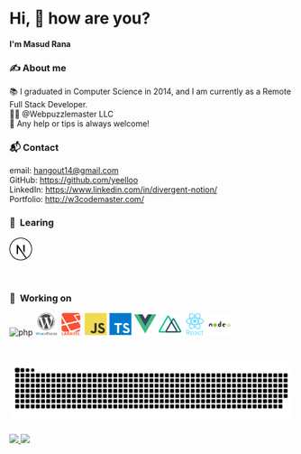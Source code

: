 # Hi, 👋 how are you?
#### I'm Masud Rana

### ✍️ About me

📚 I graduated in Computer Science in 2014, and I am currently as a Remote Full Stack Developer. <br>
👩‍💻 @Webpuzzlemaster LLC <br>
💬 Any help or tips is always welcome! <br>


### 📬 Contact
email: hangout14@gmail.com<br>
GitHub: https://github.com/yeelloo<br>
LinkedIn: https://www.linkedin.com/in/divergent-notion/<br>
Portfolio: http://w3codemaster.com/<br>

### <b>:brain: &nbsp;Learing</b></summary><br/>
<p align="left"> 
<img src="https://raw.githubusercontent.com/devicons/devicon/master/icons/nextjs/nextjs-line.svg" alt="nextjs" title="nextjs" width="40" height="40"/>
</p>
<br>

### <b>:brain: &nbsp;Working on</b></summary><br/>
<p align="left">
<img src="https://cdn.jsdelivr.net/gh/devicons/devicon/icons/php/php-plain.svg" alt="php" title="PHP" width="40" height="40"/>
<img src="https://raw.githubusercontent.com/devicons/devicon/master/icons/wordpress/wordpress-original.svg" alt="wordpress" width="40" height="40"/>
<img src="https://raw.githubusercontent.com/devicons/devicon/master/icons/laravel/laravel-plain-wordmark.svg" alt="laravel" width="40" height="40"/>
<img src="https://raw.githubusercontent.com/devicons/devicon/master/icons/javascript/javascript-original.svg" alt="javascript" title="JAVASCRIPT" width="40" height="40"/>
<img src="https://raw.githubusercontent.com/devicons/devicon/master/icons/typescript/typescript-original.svg" alt="typescript" width="40" height="40"/>
<img src="https://raw.githubusercontent.com/devicons/devicon/master/icons/vuejs/vuejs-original.svg" alt="vuejs" width="40" height="40"/>
<img src="https://raw.githubusercontent.com/devicons/devicon/master/icons/nuxtjs/nuxtjs-original.svg" alt="vnuxtjs" width="40" height="40"/>
<img src="https://raw.githubusercontent.com/devicons/devicon/master/icons/react/react-original-wordmark.svg" alt="react" width="40" height="40"/>
<img src="https://raw.githubusercontent.com/devicons/devicon/master/icons/nodejs/nodejs-original-wordmark.svg" alt="react" width="40" height="40"/>
</p>
<br>

![Snake animation](https://github.com/carolandrade1/carolandrade1/blob/output/github-contribution-grid-snake.svg)

 <div>
  <a href="https://github.com/yeelloo">
  <img height="180em" src="https://github-readme-stats.vercel.app/api?username=yeelloo&show_icons=true&theme=onedark&include_all_commits=true&count_private=true"/>
  <img height="180em" src="https://github-readme-stats.vercel.app/api/top-langs/?username=yeelloo&layout=compact&langs_count=16&theme=default"/>
<div>
